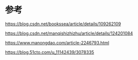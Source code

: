 
# 参考
https://blog.csdn.net/bookssea/article/details/109262109

https://blog.csdn.net/manqishizhizhu/article/details/124201084

https://www.manongdao.com/article-2246793.html

https://blog.51cto.com/u_11142439/3078335